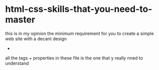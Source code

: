 # html-css-skills-that-you-need-to-master
this is in my opinion the minimum requirement for you to create a simple web site with a decant design

+ 

all the tags + properties in these file is the one that y really nned to understand 
